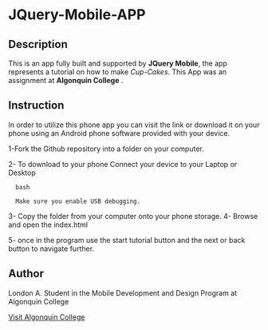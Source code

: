 # JQuery-Mobile-APP

## Description

This is an app fully built and supported by **JQuery Mobile**, the app represents a tutorial
on how to make _Cup-Cakes_. This App was an assignment at **Algonquin College** .

## Instruction

In order to utilize this phone app you can visit the link or download it on your phone using an
Android phone software provided with your device. 
 

1-Fork the Github repository into a folder on your computer.

2- To download to your phone Connect your device to your Laptop or Desktop
      
      bash
      
      Make sure you enable USB debugging.
      

3- Copy the folder from your computer onto your phone storage. 
4- Browse and open the index.html

5- once in the program use the start tutorial button and the next or back button to navigate further.  

## Author

London A. Student in the Mobile Development and Design Program at Algonquin College

[Visit Algonquin College](www.algonquincollege.com)
